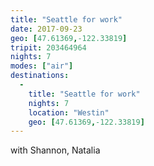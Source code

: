```yaml
---
title: "Seattle for work"
date: 2017-09-23
geo: [47.61369,-122.33819]
tripit: 203464964
nights: 7
modes: ["air"]
destinations:
  -
    title: "Seattle for work"
    nights: 7
    location: "Westin"
    geo: [47.61369,-122.33819]
---
```


with Shannon, Natalia
